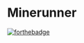 # Minerunner
[![forthebadge](https://forthebadge.com/images/badges/made-with-c-sharp.svg)](https://forthebadge.com)

